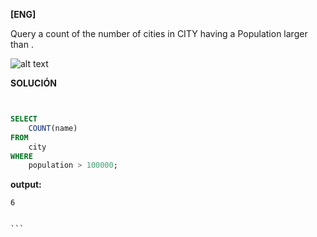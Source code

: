 
**[ENG]**

Query a count of the number of cities in CITY having a Population larger than .

![alt text](image.jpg)


**SOLUCIÓN**

```sql


SELECT
    COUNT(name)
FROM
    city
WHERE 
    population > 100000;

```


**output:**


````
6


```